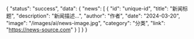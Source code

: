 {
  "status": "success",
  "data": {
    "news": [
      {
        "id": "unique-id",
        "title": "新闻标题",
        "description": "新闻描述...",
        "author": "作者",
        "date": "2024-03-20",
        "image": "/images/ai/news-image.jpg",
        "category": "分类",
        "link": "https://news-source.com"
      }
    ]
  }
}